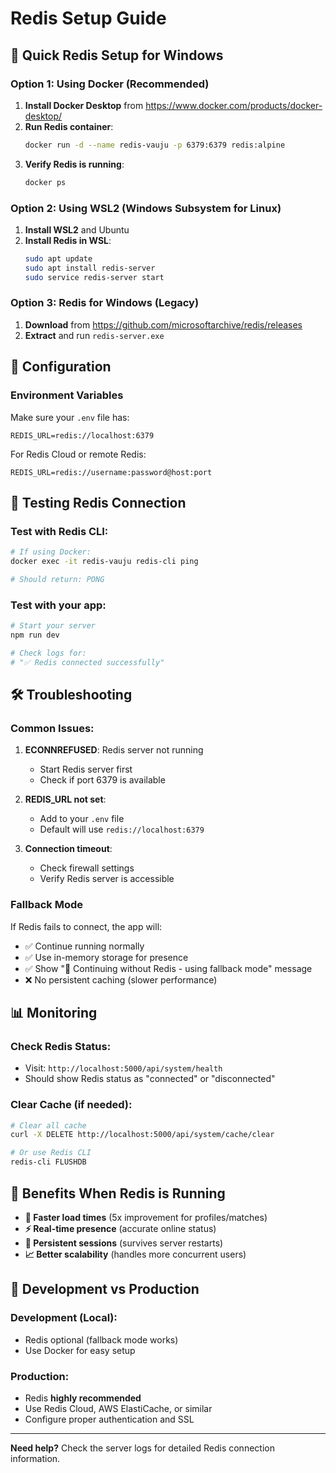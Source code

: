 # Redis Setup Guide

## 🚀 Quick Redis Setup for Windows

### Option 1: Using Docker (Recommended)
1. **Install Docker Desktop** from https://www.docker.com/products/docker-desktop/
2. **Run Redis container**:
   ```bash
   docker run -d --name redis-vauju -p 6379:6379 redis:alpine
   ```
3. **Verify Redis is running**:
   ```bash
   docker ps
   ```

### Option 2: Using WSL2 (Windows Subsystem for Linux)
1. **Install WSL2** and Ubuntu
2. **Install Redis in WSL**:
   ```bash
   sudo apt update
   sudo apt install redis-server
   sudo service redis-server start
   ```

### Option 3: Redis for Windows (Legacy)
1. **Download** from https://github.com/microsoftarchive/redis/releases
2. **Extract** and run `redis-server.exe`

## 🔧 Configuration

### Environment Variables
Make sure your `.env` file has:
```env
REDIS_URL=redis://localhost:6379
```

For Redis Cloud or remote Redis:
```env
REDIS_URL=redis://username:password@host:port
```

## 🧪 Testing Redis Connection

### Test with Redis CLI:
```bash
# If using Docker:
docker exec -it redis-vauju redis-cli ping

# Should return: PONG
```

### Test with your app:
```bash
# Start your server
npm run dev

# Check logs for:
# "✅ Redis connected successfully"
```

## 🛠️ Troubleshooting

### Common Issues:

1. **ECONNREFUSED**: Redis server not running
   - Start Redis server first
   - Check if port 6379 is available

2. **REDIS_URL not set**:
   - Add to your `.env` file
   - Default will use `redis://localhost:6379`

3. **Connection timeout**:
   - Check firewall settings
   - Verify Redis server is accessible

### Fallback Mode
If Redis fails to connect, the app will:
- ✅ Continue running normally
- ✅ Use in-memory storage for presence
- ✅ Show "📝 Continuing without Redis - using fallback mode" message
- ❌ No persistent caching (slower performance)

## 📊 Monitoring

### Check Redis Status:
- Visit: `http://localhost:5000/api/system/health`
- Should show Redis status as "connected" or "disconnected"

### Clear Cache (if needed):
```bash
# Clear all cache
curl -X DELETE http://localhost:5000/api/system/cache/clear

# Or use Redis CLI
redis-cli FLUSHDB
```

## 🎯 Benefits When Redis is Running

- **🚀 Faster load times** (5x improvement for profiles/matches)
- **⚡ Real-time presence** (accurate online status)
- **💾 Persistent sessions** (survives server restarts)
- **📈 Better scalability** (handles more concurrent users)

## 📝 Development vs Production

### Development (Local):
- Redis optional (fallback mode works)
- Use Docker for easy setup

### Production:
- Redis **highly recommended**
- Use Redis Cloud, AWS ElastiCache, or similar
- Configure proper authentication and SSL

---

**Need help?** Check the server logs for detailed Redis connection information.
